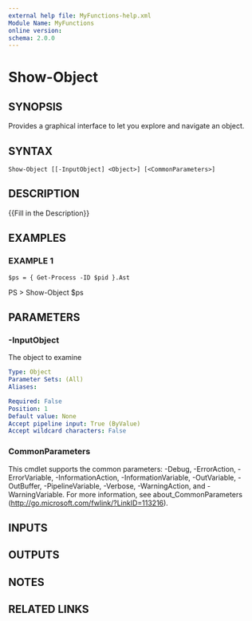 ```yaml
---
external help file: MyFunctions-help.xml
Module Name: MyFunctions
online version:
schema: 2.0.0
---
```


# Show-Object

## SYNOPSIS
Provides a graphical interface to let you explore and navigate an object.

## SYNTAX

```
Show-Object [[-InputObject] <Object>] [<CommonParameters>]
```

## DESCRIPTION
{{Fill in the Description}}

## EXAMPLES

### EXAMPLE 1
```
$ps = { Get-Process -ID $pid }.Ast
```

PS \> Show-Object $ps

## PARAMETERS

### -InputObject
The object to examine

```yaml
Type: Object
Parameter Sets: (All)
Aliases:

Required: False
Position: 1
Default value: None
Accept pipeline input: True (ByValue)
Accept wildcard characters: False
```

### CommonParameters
This cmdlet supports the common parameters: -Debug, -ErrorAction, -ErrorVariable, -InformationAction, -InformationVariable, -OutVariable, -OutBuffer, -PipelineVariable, -Verbose, -WarningAction, and -WarningVariable.
For more information, see about_CommonParameters (http://go.microsoft.com/fwlink/?LinkID=113216).

## INPUTS

## OUTPUTS

## NOTES

## RELATED LINKS
